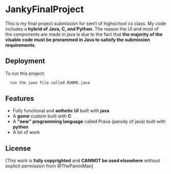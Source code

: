 
# JankyFinalProject

This is my final project submission for sem1 of highschool cs  class. My code includes a **hybrid of Java, C, and Python**. The reason the UI and most of the components are made in java is due to the fact that **the majority of the visable code must be prorammed in Java to satisfy the submission requirements**. 


## Deployment

To run this project:

```bash
  run the java file called RUNME.java
```


## Features

- Fully functional and **asthetic UI** built with **java**
- A **game** custom built with **C**
- A **"new" programming language** called Prava (parody of java) built with **python** 
- A lot of work


## License

[This work is **fully copyrighted** and **CANNOT be used elsewhere** without explicit permission from @ThePaniniMan]

